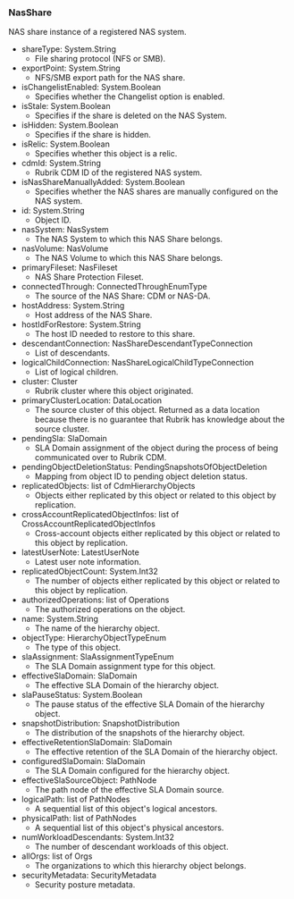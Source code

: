 ### NasShare
NAS share instance of a registered NAS system.

- shareType: System.String
  - File sharing protocol (NFS or SMB).
- exportPoint: System.String
  - NFS/SMB export path for the NAS share.
- isChangelistEnabled: System.Boolean
  - Specifies whether the Changelist option is enabled.
- isStale: System.Boolean
  - Specifies if the share is deleted on the NAS System.
- isHidden: System.Boolean
  - Specifies if the share is hidden.
- isRelic: System.Boolean
  - Specifies whether this object is a relic.
- cdmId: System.String
  - Rubrik CDM ID of the registered NAS system.
- isNasShareManuallyAdded: System.Boolean
  - Specifies whether the NAS shares are manually configured on the NAS system.
- id: System.String
  - Object ID.
- nasSystem: NasSystem
  - The NAS System to which this NAS Share belongs.
- nasVolume: NasVolume
  - The NAS Volume to which this NAS Share belongs.
- primaryFileset: NasFileset
  - NAS Share Protection Fileset.
- connectedThrough: ConnectedThroughEnumType
  - The source of the NAS Share: CDM or NAS-DA.
- hostAddress: System.String
  - Host address of the NAS Share.
- hostIdForRestore: System.String
  - The host ID needed to restore to this share.
- descendantConnection: NasShareDescendantTypeConnection
  - List of descendants.
- logicalChildConnection: NasShareLogicalChildTypeConnection
  - List of logical children.
- cluster: Cluster
  - Rubrik cluster where this object originated.
- primaryClusterLocation: DataLocation
  - The source cluster of this object. Returned as a data location because there is no guarantee that Rubrik has knowledge about the source cluster.
- pendingSla: SlaDomain
  - SLA Domain assignment of the object during the process of being communicated over to Rubrik CDM.
- pendingObjectDeletionStatus: PendingSnapshotsOfObjectDeletion
  - Mapping from object ID to pending object deletion status.
- replicatedObjects: list of CdmHierarchyObjects
  - Objects either replicated by this object or related to this object by replication.
- crossAccountReplicatedObjectInfos: list of CrossAccountReplicatedObjectInfos
  - Cross-account objects either replicated by this object or related to this object by replication.
- latestUserNote: LatestUserNote
  - Latest user note information.
- replicatedObjectCount: System.Int32
  - The number of objects either replicated by this object or related to this object by replication.
- authorizedOperations: list of Operations
  - The authorized operations on the object.
- name: System.String
  - The name of the hierarchy object.
- objectType: HierarchyObjectTypeEnum
  - The type of this object.
- slaAssignment: SlaAssignmentTypeEnum
  - The SLA Domain assignment type for this object.
- effectiveSlaDomain: SlaDomain
  - The effective SLA Domain of the hierarchy object.
- slaPauseStatus: System.Boolean
  - The pause status of the effective SLA Domain of the hierarchy object.
- snapshotDistribution: SnapshotDistribution
  - The distribution of the snapshots of the hierarchy object.
- effectiveRetentionSlaDomain: SlaDomain
  - The effective retention of the SLA Domain of the hierarchy object.
- configuredSlaDomain: SlaDomain
  - The SLA Domain configured for the hierarchy object.
- effectiveSlaSourceObject: PathNode
  - The path node of the effective SLA Domain source.
- logicalPath: list of PathNodes
  - A sequential list of this object's logical ancestors.
- physicalPath: list of PathNodes
  - A sequential list of this object's physical ancestors.
- numWorkloadDescendants: System.Int32
  - The number of descendant workloads of this object.
- allOrgs: list of Orgs
  - The organizations to which this hierarchy object belongs.
- securityMetadata: SecurityMetadata
  - Security posture metadata.
